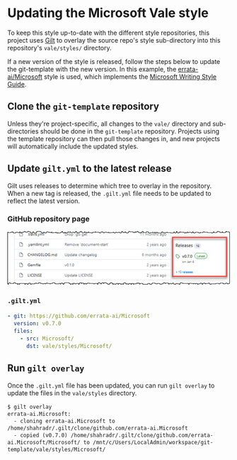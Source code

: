 # Updating the Microsoft Vale style

To keep this style up-to-date with the different style repositories, this
project uses [Gilt] to overlay the source repo's style sub-directory into this
repository's `vale/styles/` directory.

If a new version of the style is released, follow the steps below to update the
git-template with the new version. In this example, the
[errata-ai/Microsoft][errata-ai-microsoft] style is used, which implements the
[Microsoft Writing Style Guide][microsoft-writing-style-guide].

## Clone the `git-template` repository

Unless they're project-specific, all changes to the `vale/` directory and
sub-directories should be done in the `git-template` repository. Projects using
the template repository can then pull those changes in, and new projects will
automatically include the updated styles.

## Update `gilt.yml` to the latest release

Gilt uses releases to determine which tree to overlay in the repository. When a
new tag is released, the `.gilt.yml` file needs to be updated to reflect the
latest version.

### GitHub repository page

![Latest release version on GitHub is v0.7.0](../docs/images/vale-release.png)

### `.gilt.yml`

```yaml
- git: https://github.com/errata-ai/Microsoft
  version: v0.7.0
  files:
    - src: Microsoft/
      dst: vale/styles/Microsoft/
```

## Run `gilt overlay`

Once the `.gilt.yml` file has been updated, you can run `gilt overlay` to update
the files in the `vale/styles` directory.

<!-- markdownlint-disable line-length -->

```shell
$ gilt overlay
errata-ai.Microsoft:
  - cloning errata-ai.Microsoft to /home/shahradr/.gilt/clone/github.com/errata-ai.Microsoft
  - copied (v0.7.0) /home/shahradr/.gilt/clone/github.com/errata-ai.Microsoft/Microsoft/ to /mnt/c/Users/LocalAdmin/workspace/git-template/vale/styles/Microsoft/
```

<!-- markdownlint-enable line-length -->

[errata-ai-microsoft]: https://github.com/errata-ai/Microsoft
[microsoft-writing-style-guide]:
  https://docs.microsoft.com/en-us/style-guide/welcome/
[gilt]: https://github.com/retr0h/gilt/
